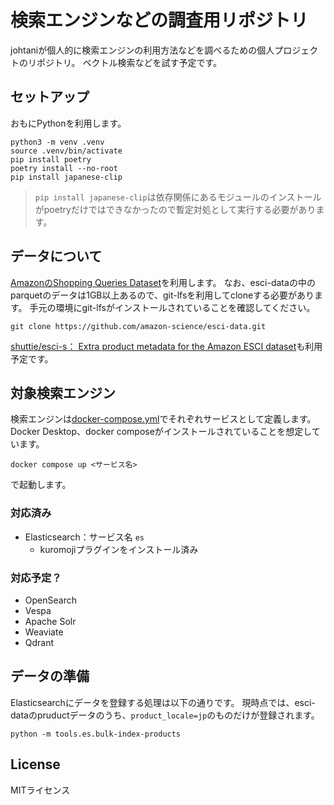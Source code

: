 # 検索エンジンなどの調査用リポジトリ

johtaniが個人的に検索エンジンの利用方法などを調べるための個人プロジェクトのリポジトリ。
ベクトル検索などを試す予定です。

## セットアップ

おもにPythonを利用します。

```
python3 -m venv .venv
source .venv/bin/activate
pip install poetry
poetry install --no-root
pip install japanese-clip
```

> `pip install japanese-clip`は依存関係にあるモジュールのインストールがpoetryだけではできなかったので暫定対処として実行する必要があります。

## データについて

[AmazonのShopping Queries Dataset](https://github.com/amazon-science/esci-data)を利用します。
なお、esci-dataの中のparquetのデータは1GB以上あるので、git-lfsを利用してcloneする必要があります。
手元の環境にgit-lfsがインストールされていることを確認してください。

```
git clone https://github.com/amazon-science/esci-data.git
```

[shuttie/esci-s： Extra product metadata for the Amazon ESCI dataset](https://github.com/shuttie/esci-s)も利用予定です。

## 対象検索エンジン

検索エンジンは[docker-compose.yml](./docker-compose.yml)でそれぞれサービスとして定義します。
Docker Desktop、docker composeがインストールされていることを想定しています。

```
docker compose up <サービス名>
```

で起動します。

### 対応済み

* Elasticsearch：サービス名 `es`
  * kuromojiプラグインをインストール済み

### 対応予定？ 
 
* OpenSearch
* Vespa
* Apache Solr
* Weaviate
* Qdrant

## データの準備 

Elasticsearchにデータを登録する処理は以下の通りです。
現時点では、esci-dataのpruductデータのうち、`product_locale=jp`のものだけが登録されます。

```
python -m tools.es.bulk-index-products
```

## License

MITライセンス